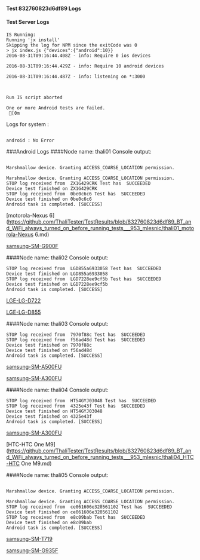 #### Test 832760823d6df89 Logs

#### Test Server Logs
```
IS Running:
Running 'jx install'
Skipping the log for NPM since the exitCode was 0
> jx index.js {"devices":{"android":10}}
2016-08-31T09:16:44.408Z - info: Require 0 ios devices

2016-08-31T09:16:44.429Z - info: Require 10 android devices

2016-08-31T09:16:44.487Z - info: listening on *:3000


 
Run IS script aborted
 
One or more Android tests are failed.
 [0m

```


Logs for system : 
```

android : No Error
```


###Android Logs
####Node name: thali01
Console output:
```

Marshmallow device. Granting ACCESS_COARSE_LOCATION permission.

Marshmallow device. Granting ACCESS_COARSE_LOCATION permission.
STOP log received from  ZX1G429CRK Test has  SUCCEEDED
Device test finished on ZX1G429CRK 
STOP log received from  0be0c6c6 Test has  SUCCEEDED
Device test finished on 0be0c6c6 
Android task is completed. [SUCCESS]
```
[motorola-Nexus 6](https://github.com/ThaliTester/TestResults/blob/832760823d6df89_BT_and_WiFi_always_turned_on_before_running_tests___953_mlesnic/thali01_motorola-Nexus 6.md)

[samsung-SM-G900F](https://github.com/ThaliTester/TestResults/blob/832760823d6df89_BT_and_WiFi_always_turned_on_before_running_tests___953_mlesnic/thali01_samsung-SM-G900F.md)

####Node name: thali02
Console output:
```
STOP log received from  LGD855a6933058 Test has  SUCCEEDED
Device test finished on LGD855a6933058 
STOP log received from  LGD7228ee9cf5b Test has  SUCCEEDED
Device test finished on LGD7228ee9cf5b 
Android task is completed. [SUCCESS]
```
[LGE-LG-D722](https://github.com/ThaliTester/TestResults/blob/832760823d6df89_BT_and_WiFi_always_turned_on_before_running_tests___953_mlesnic/thali02_LGE-LG-D722.md)

[LGE-LG-D855](https://github.com/ThaliTester/TestResults/blob/832760823d6df89_BT_and_WiFi_always_turned_on_before_running_tests___953_mlesnic/thali02_LGE-LG-D855.md)

####Node name: thali03
Console output:
```
STOP log received from  7970f88c Test has  SUCCEEDED
STOP log received from  f56ad48d Test has  SUCCEEDED
Device test finished on 7970f88c 
Device test finished on f56ad48d 
Android task is completed. [SUCCESS]
```
[samsung-SM-A500FU](https://github.com/ThaliTester/TestResults/blob/832760823d6df89_BT_and_WiFi_always_turned_on_before_running_tests___953_mlesnic/thali03_samsung-SM-A500FU.md)

[samsung-SM-A300FU](https://github.com/ThaliTester/TestResults/blob/832760823d6df89_BT_and_WiFi_always_turned_on_before_running_tests___953_mlesnic/thali03_samsung-SM-A300FU.md)

####Node name: thali04
Console output:
```
STOP log received from  HT54GYJ03048 Test has  SUCCEEDED
STOP log received from  4325e43f Test has  SUCCEEDED
Device test finished on HT54GYJ03048 
Device test finished on 4325e43f 
Android task is completed. [SUCCESS]
```
[samsung-SM-A300FU](https://github.com/ThaliTester/TestResults/blob/832760823d6df89_BT_and_WiFi_always_turned_on_before_running_tests___953_mlesnic/thali04_samsung-SM-A300FU.md)

[HTC-HTC One M9](https://github.com/ThaliTester/TestResults/blob/832760823d6df89_BT_and_WiFi_always_turned_on_before_running_tests___953_mlesnic/thali04_HTC-HTC One M9.md)

####Node name: thali05
Console output:
```

Marshmallow device. Granting ACCESS_COARSE_LOCATION permission.

Marshmallow device. Granting ACCESS_COARSE_LOCATION permission.
STOP log received from  ce061606e320561102 Test has  SUCCEEDED
Device test finished on ce061606e320561102 
STOP log received from  e8c09bab Test has  SUCCEEDED
Device test finished on e8c09bab 
Android task is completed. [SUCCESS]
```
[samsung-SM-T719](https://github.com/ThaliTester/TestResults/blob/832760823d6df89_BT_and_WiFi_always_turned_on_before_running_tests___953_mlesnic/thali05_samsung-SM-T719.md)

[samsung-SM-G935F](https://github.com/ThaliTester/TestResults/blob/832760823d6df89_BT_and_WiFi_always_turned_on_before_running_tests___953_mlesnic/thali05_samsung-SM-G935F.md)


